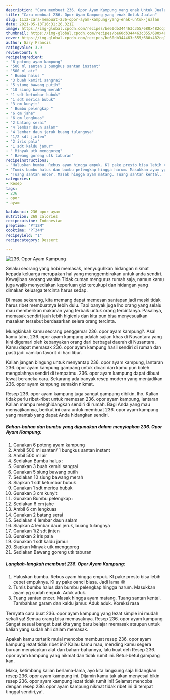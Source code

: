 ```yaml
---
description: "Cara membuat 236. Opor Ayam Kampung yang enak Untuk Jualan"
title: "Cara membuat 236. Opor Ayam Kampung yang enak Untuk Jualan"
slug: 1112-cara-membuat-236-opor-ayam-kampung-yang-enak-untuk-jualan
date: 2021-05-13T16:31:26.321Z
image: https://img-global.cpcdn.com/recipes/be60db344463c355/680x482cq70/236-opor-ayam-kampung-foto-resep-utama.jpg
thumbnail: https://img-global.cpcdn.com/recipes/be60db344463c355/680x482cq70/236-opor-ayam-kampung-foto-resep-utama.jpg
cover: https://img-global.cpcdn.com/recipes/be60db344463c355/680x482cq70/236-opor-ayam-kampung-foto-resep-utama.jpg
author: Gary Francis
ratingvalue: 3.9
reviewcount: 6
recipeingredient:
- "6 potong ayam kampung"
- "500 ml santan 1 bungkus santan instant"
- "500 ml air"
- " Bumbu halus "
- "3 buah kemiri sangrai"
- "5 siung bawang putih"
- "10 siung bawang merah"
- "1 sdt ketumbar bubuk"
- "1 sdt merica bubuk"
- "3 cm kunyit"
- " Bumbu pelengkap "
- "6 cm jahe"
- "6 cm lengkuas"
- "2 batang serai"
- "4 lembar daun salam"
- "4 lembar daun jeruk buang tulangnya"
- "1/2 sdt jinten"
- "2 iris pala"
- "1 sdt kaldu jamur"
- " Minyak utk menggoreg"
- " Bawang goreng utk taburan"
recipeinstructions:
- "Haluskan bumbu. Rebus ayam hingga empuk. Kl pake presto bisa lebih cepet empuknya. Kl sy pake oanci biasa. Jadi lama 😥"
- "Tumis bumbu halus dan bumbu pelengkap hingga harum. Masukkan ayam yg sudah empuk. Aduk aduk."
- "Tuang santan encer. Masak hingga ayam matang. Tuang santan kental. Tambahkan garam dan kaldu jamur. Aduk aduk. Koreksi rasa"
categories:
- Resep
tags:
- 236
- opor
- ayam

katakunci: 236 opor ayam 
nutrition: 268 calories
recipecuisine: Indonesian
preptime: "PT12M"
cooktime: "PT34M"
recipeyield: "1"
recipecategory: Dessert

---
```



![236. Opor Ayam Kampung](https://img-global.cpcdn.com/recipes/be60db344463c355/680x482cq70/236-opor-ayam-kampung-foto-resep-utama.jpg)

Selaku seorang yang hobi memasak, menyuguhkan hidangan nikmat kepada keluarga merupakan hal yang menggembirakan untuk anda sendiri. Kewajiban seorang  wanita Tidak cuman mengurus rumah saja, namun kamu juga wajib menyediakan keperluan gizi tercukupi dan hidangan yang dimakan keluarga tercinta harus sedap.

Di masa  sekarang, kita memang dapat memesan santapan jadi meski tidak harus ribet membuatnya lebih dulu. Tapi banyak juga lho orang yang selalu mau memberikan makanan yang terbaik untuk orang tercintanya. Pasalnya, memasak sendiri jauh lebih higienis dan kita pun bisa menyesuaikan masakan tersebut berdasarkan selera orang tercinta. 



Mungkinkah kamu seorang penggemar 236. opor ayam kampung?. Asal kamu tahu, 236. opor ayam kampung adalah sajian khas di Nusantara yang kini digemari oleh kebanyakan orang dari berbagai daerah di Nusantara. Kamu dapat memasak 236. opor ayam kampung hasil sendiri di rumah dan pasti jadi camilan favorit di hari libur.

Kalian jangan bingung untuk menyantap 236. opor ayam kampung, lantaran 236. opor ayam kampung gampang untuk dicari dan kamu pun boleh mengolahnya sendiri di tempatmu. 236. opor ayam kampung dapat dibuat lewat beraneka cara. Sekarang ada banyak resep modern yang menjadikan 236. opor ayam kampung semakin nikmat.

Resep 236. opor ayam kampung juga sangat gampang dibikin, lho. Kalian tidak perlu ribet-ribet untuk memesan 236. opor ayam kampung, lantaran Kalian mampu menghidangkan sendiri di rumah. Bagi Anda yang mau menyajikannya, berikut ini cara untuk membuat 236. opor ayam kampung yang mantab yang dapat Anda hidangkan sendiri.

<!--inarticleads1-->

##### Bahan-bahan dan bumbu yang digunakan dalam menyiapkan 236. Opor Ayam Kampung:

1. Gunakan 6 potong ayam kampung
1. Ambil 500 ml santan/ 1 bungkus santan instant
1. Ambil 500 ml air
1. Sediakan  Bumbu halus :
1. Gunakan 3 buah kemiri sangrai
1. Gunakan 5 siung bawang putih
1. Sediakan 10 siung bawang merah
1. Siapkan 1 sdt ketumbar bubuk
1. Gunakan 1 sdt merica bubuk
1. Gunakan 3 cm kunyit
1. Gunakan  Bumbu pelengkap :
1. Sediakan 6 cm jahe
1. Ambil 6 cm lengkuas
1. Gunakan 2 batang serai
1. Sediakan 4 lembar daun salam
1. Siapkan 4 lembar daun jeruk, buang tulangnya
1. Gunakan 1/2 sdt jinten
1. Gunakan 2 iris pala
1. Gunakan 1 sdt kaldu jamur
1. Siapkan  Minyak utk menggoreg
1. Sediakan  Bawang goreng utk taburan




<!--inarticleads2-->

##### Langkah-langkah membuat 236. Opor Ayam Kampung:

1. Haluskan bumbu. Rebus ayam hingga empuk. Kl pake presto bisa lebih cepet empuknya. Kl sy pake oanci biasa. Jadi lama 😥
1. Tumis bumbu halus dan bumbu pelengkap hingga harum. Masukkan ayam yg sudah empuk. Aduk aduk.
1. Tuang santan encer. Masak hingga ayam matang. Tuang santan kental. Tambahkan garam dan kaldu jamur. Aduk aduk. Koreksi rasa




Ternyata cara buat 236. opor ayam kampung yang lezat simple ini mudah sekali ya! Semua orang bisa memasaknya. Resep 236. opor ayam kampung Sangat sesuai banget buat kita yang baru belajar memasak ataupun untuk kalian yang sudah ahli dalam memasak.

Apakah kamu tertarik mulai mencoba membuat resep 236. opor ayam kampung lezat tidak ribet ini? Kalau kamu mau, mending kamu segera buruan menyiapkan alat dan bahan-bahannya, lalu buat deh Resep 236. opor ayam kampung yang nikmat dan tidak rumit ini. Betul-betul gampang kan. 

Maka, ketimbang kalian berlama-lama, ayo kita langsung saja hidangkan resep 236. opor ayam kampung ini. Dijamin kamu tak akan menyesal bikin resep 236. opor ayam kampung lezat tidak rumit ini! Selamat mencoba dengan resep 236. opor ayam kampung nikmat tidak ribet ini di tempat tinggal sendiri,ya!.

